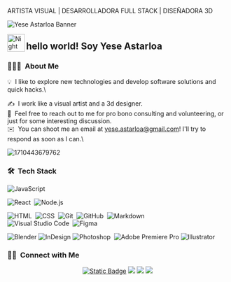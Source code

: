 

 
ARTISTA VISUAL | DESARROLLADORA FULL STACK | DISEÑADORA 3D

![Yese Astarloa Banner](https://www.linkedin.com/in/yese-astarloa/overlay/background-image/)

<img alt="Night Coding" src="https://i.gifer.com/Ao.gif" width='40' align="left"/><h2>hello world!  Soy Yese Astarloa</h2>

<!-- ##  &nbsp;hello world! Soy Yese Astarloa -->

### 👨🏻‍💻 &nbsp;About Me

💡 &nbsp;I like to explore new technologies and develop software solutions and quick hacks.\
<!--🎓 &nbsp;I'm currently studying Computer Science and Mathematics at the University of Massachusetts Amherst.\-->
<!--🌱 &nbsp;I'm on track for learning more about Artificial Intelligence, Systems Design, and Cloud Architecture.\-->
✍️ &nbsp;I work like a visual artist and a 3d designer.\
💬 &nbsp;Feel free to reach out to me for pro bono consulting and volunteering, or just for some interesting discussion.\
✉️ &nbsp;You can shoot me an email at yese.astarloa@gmail.com! I'll try to respond as soon as I can.\
<!--📄 &nbsp;Please have a look at my [Résumé](https://www.adityavsingh.com/resume.html) for more details about me. I'm open to feedback and suggestions!-->

<!--<img alt="Night Coding" src="https://i.gifer.com/Ao.gif" align="right" width= 50/>-->
![1710443679762](https://github.com/yeseastarloa/yeseastarloa/assets/82467073/aa24e445-b512-410f-8cbc-05199cec383c)



### 🛠 &nbsp;Tech Stack

<!--![Python](https://img.shields.io/badge/-Python-05122A?style=flat&logo=python)&nbsp;-->
![JavaScript](https://img.shields.io/badge/-JavaScript-05122A?style=flat&logo=javascript)&nbsp;
<!--![Java](https://img.shields.io/badge/-Java-05122A?style=flat&logo=Java&logoColor=FFA518)&nbsp;-->
<!--![C](https://img.shields.io/badge/-C-05122A?style=flat&logo=C&logoColor=A8B9CC)&nbsp;-->
<!--![C++](https://img.shields.io/badge/-C++-05122A?style=flat&logo=C%2B%2B&logoColor=00599C)&nbsp;-->
<!--![R (Statistics)](https://img.shields.io/badge/-R-05122A?style=flat&logo=R&logoColor=276DC3)\-->
![React](https://img.shields.io/badge/-React-05122A?style=flat&logo=react)&nbsp;
![Node.js](https://img.shields.io/badge/-Node.js-05122A?style=flat&logo=node.js)&nbsp;
<!--![Django](https://img.shields.io/badge/-Django-05122A?style=flat&logo=django&logoColor=092E20)&nbsp;-->
<!--![Flask](https://img.shields.io/badge/-Flask-05122A?style=flat&logo=flask)&nbsp;-->
<!--![Bootstrap](https://img.shields.io/badge/-Bootstrap-05122A?style=flat&logo=bootstrap&logoColor=563D7C)\-->
![HTML](https://img.shields.io/badge/-HTML-05122A?style=flat&logo=HTML5)&nbsp;
![CSS](https://img.shields.io/badge/-CSS-05122A?style=flat&logo=CSS3&logoColor=1572B6)&nbsp;
![Git](https://img.shields.io/badge/-Git-05122A?style=flat&logo=git)&nbsp;
![GitHub](https://img.shields.io/badge/-GitHub-05122A?style=flat&logo=github)&nbsp;
![Markdown](https://img.shields.io/badge/-Markdown-05122A?style=flat&logo=markdown)\
![Visual Studio Code](https://img.shields.io/badge/-Visual%20Studio%20Code-05122A?style=flat&logo=visual-studio-code&logoColor=007ACC)&nbsp;
![Figma](https://img.shields.io/badge/Figma-white?style=flat&logo=figma&logoColor=pink&color=black
)
<!--![RStudio](https://img.shields.io/badge/-RStudio-05122A?style=flat&logo=rstudio)&nbsp;-->
<!--![Eclipse](https://img.shields.io/badge/-Eclipse-05122A?style=flat&logo=eclipse-ide&logoColor=2C2255)\-->
![Blender](https://img.shields.io/badge/Blender-white?style=flat&logo=blender&logoColor=orange&color=black
)
![InDesign](https://img.shields.io/badge/-InDesign-05122A?style=flat&logo=adobe-indesign)
![Photoshop](https://img.shields.io/badge/-Photoshop-05122A?style=flat&logo=adobe-photoshop)&nbsp;
![Adobe Premiere Pro](https://img.shields.io/badge/PremierePro-white?style=flat&logo=adobepremierepro&logoColor=%239B28A0&color=black)
![Illustrator](https://img.shields.io/badge/-Illustrator-05122A?style=flat&logo=adobe-illustrator)&nbsp;






<!--### ⚙️ &nbsp;GitHub Analytics

<!--<p align="center">
<a href="https://github.com/AVS1508">
  <img height="180em" src="https://github-readme-stats-eight-theta.vercel.app/api?username=AVS1508&show_icons=true&theme=algolia&include_all_commits=true&count_private=true"/>
  <img height="180em" src="https://github-readme-stats-eight-theta.vercel.app/api/top-langs/?username=AVS1508&layout=compact&langs_count=8&theme=algolia"/>
</a>
</p>-->

### 🤝🏻 &nbsp;Connect with Me

<p align="center">
<a href="https://www.yeseastarloa.com/"><img alt="Static Badge" src="https://img.shields.io/badge/www.yeseastarloa.com-white?style=flat&logo=googlechrome&logoColor=white&color=black&link=https%3A%2F%2Fwww.yeseastarloa.com%2F"></a>
<a href="https://www.linkedin.com/in/yese-astarloa"><img src="https://img.shields.io/badge/Yese%20Astarloa-white?style=flat&logo=Linkedin&logoColor=white&color=blue&link=https%3A%2F%2Fwww.linkedin.com%2Fin%2Fyese-astarloa%2F"/></a>
<a href="mailto:yese.astarloa@gmail.com"><img src="https://img.shields.io/badge/-yese.astarloa@gmail.com-D14836?style=flat&logo=Gmail&logoColor=white"/></a>
<a href="https://www.instagram.com/yeseastarloa"><img src="https://img.shields.io/badge/-@yeseastarloa-E4405F?style=flat&logo=Instagram&logoColor=white"/></a>
<!--<a href="https://facebook.com/AVS1508"><img src="https://img.shields.io/badge/-@AVS1508-1877F2?style=flat&logo=Facebook&logoColor=white"/></a>
<!--<a href="https://www.pinterest.ca/AVS1508"><img src="https://img.shields.io/badge/-@AVS1508-BD081C?style=flat&logo=Pinterest&logoColor=white"/></a>
<!--<a href="https://www.behance.net/AVS1508"><img src="https://img.shields.io/badge/-@AVS1508-1769FF?style=flat&logo=Behance&logoColor=white"/></a>
</p>


